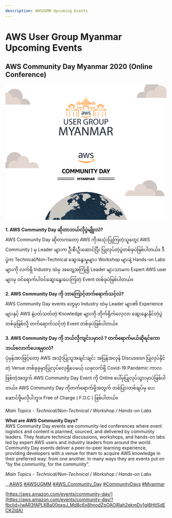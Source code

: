 ```yaml
---
description: AWSUGMM Upcoming Events
---
```


# AWS User Group Myanmar Upcoming Events

## AWS Community Day Myanmar 2020 \(Online Conference\) 

![AWS Community Day Myanmar 2020](.gitbook/assets/image%20%2827%29.png)

**1. AWS Community Day ဆိုတာဘယ်လိုပွဲမျိူးလဲ?**  
AWS Community Day ဆိုတာကတော့ AWS ကိုအသုံးပြုကြတဲ့သူတွေ\( AWS Community \) မှ Leader များက ဦးစီးဦးဆောင်ပြီး ပြုလုပ်တဲ့ပွဲတစ်ခုပဲဖြစ်ပါတယ်။ ဒီပွဲက Technical/Non-Technical ဆွေးနွေးမှုများ၊ Workshop များနဲ့ Hands-on Labs များကို လက်ရှိ Industry ထဲမှ အတွေ့အကြုံရှိ Leader များသာမက Expert AWS user များမှ ဝင်ရောက်ပါဝင်ဆွေးနွေးပေးကြတဲ့ Event တစ်ခုပဲဖြစ်ပါတယ်။  


**2. AWS Community Day ကို ဘာကြောင့်တက်ရောက်သင့်လဲ?**  
AWS Community Day events တွေမှာ Industry ထဲမှ Leader များ၏ Experience များနှင့် AWS နဲ့ပတ်သတ်တဲ့ Knowledge များကို တိုက်ရိုက်လေ့လာ ဆွေးနွေးနိုင်တဲ့ပွဲတစ်ခုဖြစ်လို့ တက်ရောက်သင့်တဲ့ Event တစ်ခုပဲဖြစ်ပါတယ်။

**3. AWS Community Day ကို ဘယ်လိုကျင်းပမှာလဲ ? တက်ရောက်မယ်ဆိုရင်ကော ဘယ်လောက်ပေးရမှာလဲ?**  
ပုံမှန်အားဖြင့်တော့ AWS အသုံးပြုသူအချင်းချင်း အပြန်အလှန် Discussion ပြုလုပ်နိုင်တဲ့ Venue တစ်ခုခုမှာပြုလုပ်လေ့ရှိပေမယ့် ယခုလက်ရှိ Covid-19 Pandemic ကာလဖြစ်တဲ့အတွက် AWS Community Day Event ကို Online ပေါ်မှပြုလုပ်သွားမှာပဲဖြစ်ပါတယ်။ AWS Community Day ကိုတက်ရောက်ဖို့အတွက် တစ်ပြားတစ်ချပ်မှ ပေးဆောင်ဖို့မလိုပါဘူး။ Free of Charge \( F.O.C \) ဖြစ်ပါတယ်။

_Main Topics - Technical/Non-Technical / Workshop / Hands-on Labs_

**What are AWS Community Days?**  
AWS Community Day events are community-led conferences where event logistics and content is planned, sourced, and delivered by community leaders. They feature technical discussions, workshops, and hands-on labs led by expert AWS users and industry leaders from around the world. Community Day events deliver a peer-to-peer learning experience, providing developers with a venue for them to acquire AWS knowledge in their preferred way: from one another. In many ways they are events put on "by the community, for the community".  
  
_Main Topics - Technical/Non-Technical / Workshop / Hands-on Labs_

\_\_[\#AWS](https://www.facebook.com/hashtag/aws?__eep__=6&__cft__[0]=AZWtkpJgswOE0bRtJdKnytr5Tyff4k43V9FMfsAxYRFktJHgnUHW_L-M9-d1H6-ikkz3z-BCl5mtGdhNGxpeMIW2k4RtBQ4OXgDTNu-gDBTLSyPyYme0tAMTSXofSGxBZD4ojODTomJN7Zll_Tjg5mplmpQzN_7CF8rZSAqu6MAf00QJwwwbu2e_JFrN_28ttiRt2gyi1ieO0Lh6VHTZ72YS&__tn__=*NK-R) [\#AWSUGMM](https://www.facebook.com/hashtag/awsugmm?__eep__=6&__cft__[0]=AZWtkpJgswOE0bRtJdKnytr5Tyff4k43V9FMfsAxYRFktJHgnUHW_L-M9-d1H6-ikkz3z-BCl5mtGdhNGxpeMIW2k4RtBQ4OXgDTNu-gDBTLSyPyYme0tAMTSXofSGxBZD4ojODTomJN7Zll_Tjg5mplmpQzN_7CF8rZSAqu6MAf00QJwwwbu2e_JFrN_28ttiRt2gyi1ieO0Lh6VHTZ72YS&__tn__=*NK-R) [\#AWS\_Community\_Day](https://www.facebook.com/hashtag/aws_community_day?__eep__=6&__cft__[0]=AZWtkpJgswOE0bRtJdKnytr5Tyff4k43V9FMfsAxYRFktJHgnUHW_L-M9-d1H6-ikkz3z-BCl5mtGdhNGxpeMIW2k4RtBQ4OXgDTNu-gDBTLSyPyYme0tAMTSXofSGxBZD4ojODTomJN7Zll_Tjg5mplmpQzN_7CF8rZSAqu6MAf00QJwwwbu2e_JFrN_28ttiRt2gyi1ieO0Lh6VHTZ72YS&__tn__=*NK-R) [\#CommunityDays](https://www.facebook.com/hashtag/communitydays?__eep__=6&__cft__[0]=AZWtkpJgswOE0bRtJdKnytr5Tyff4k43V9FMfsAxYRFktJHgnUHW_L-M9-d1H6-ikkz3z-BCl5mtGdhNGxpeMIW2k4RtBQ4OXgDTNu-gDBTLSyPyYme0tAMTSXofSGxBZD4ojODTomJN7Zll_Tjg5mplmpQzN_7CF8rZSAqu6MAf00QJwwwbu2e_JFrN_28ttiRt2gyi1ieO0Lh6VHTZ72YS&__tn__=*NK-R) [\#Myanmar](https://www.facebook.com/hashtag/myanmar?__eep__=6&__cft__[0]=AZWtkpJgswOE0bRtJdKnytr5Tyff4k43V9FMfsAxYRFktJHgnUHW_L-M9-d1H6-ikkz3z-BCl5mtGdhNGxpeMIW2k4RtBQ4OXgDTNu-gDBTLSyPyYme0tAMTSXofSGxBZD4ojODTomJN7Zll_Tjg5mplmpQzN_7CF8rZSAqu6MAf00QJwwwbu2e_JFrN_28ttiRt2gyi1ieO0Lh6VHTZ72YS&__tn__=*NK-R)  
  
[https://aws.amazon.com/events/community-day/](https://aws.amazon.com/events/community-day/?fbclid=IwAR3fAPLKBa00pxgJ_Md8c6x8hnodZpOAOlRah2ekmDv1gI8HtlSdECK2IdA)

